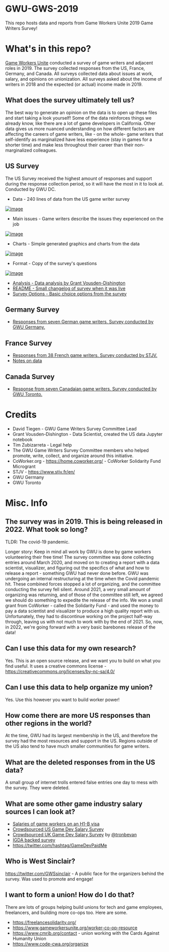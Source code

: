 # GWU-GWS-2019
This repo hosts data and reports from Game Workers Unite 2019 Game Writers Survey!

# What's in this repo?

[Game Workers Unite](https://www.gameworkersunite.org/) conducted a survey of game writers and adjacent roles in 2019. The survey collected responses from the US, France, Germany, and Canada. All surveys collected data about issues at work, salary, and opinions on unionization. All surveys asked about the income of writers in 2018 and the expected (or actual) income made in 2019.

## What does the survey ultimately tell us? 

The best way to generate an opinion on the data is to open up these files and start taking a look yourself! Some of the data reinforces things we already know, like there are a lot of game developers in California. Other data gives us more nuanced understanding on how different factors are affecting the careers of game writers, like - on the whole- game writers that self-identify as marginalized have less experience (stay in games for a shorter time) and make less throughout their career than their non-marginalized colleagues. 

## US Survey

The US Survey received the highest amount of responses and support during the response collection period, so it will have the most in it to look at. Conducted by GWU DC.

- Data - 240 lines of data from the US game writer survey

[![image](https://user-images.githubusercontent.com/104242450/179338042-f058da24-140f-47f3-9d42-fd3de971dbb7.png)](https://github.com/GWUWriterSurvey2019/GWU-GWS-2019/blob/main/GWU%202019%20Game%20Writers%20Survey/United%20States%20Data/GWU%202019%20Game%20Writers%20Survey%20US%20Data.csv)

- Main issues - Game writers describe the issues they experienced on the job

[![image](https://user-images.githubusercontent.com/104242450/179338061-4b1861f4-7690-4377-9aca-004d90780347.png)](https://github.com/GWUWriterSurvey2019/GWU-GWS-2019/blob/main/GWU%202019%20Game%20Writers%20Survey/United%20States%20Data/GWU%202019%20Game%20Writers%20Survey%20US%20-%20What%20are%20the%20main%20issues%20you%20experience%20as%20a%20game%20writer.csv)

- Charts - Simple generated graphics and charts from the data

[![image](https://user-images.githubusercontent.com/104242450/179337989-268046ef-3951-4799-9a9b-c81d095e08c2.png)](https://github.com/GWUWriterSurvey2019/GWU-GWS-2019/blob/main/GWU%202019%20Game%20Writers%20Survey/United%20States%20Data/GWU%202019%20Game%20Writers%20Survey%20US%20-%20Charts.pdf)

- Format - Copy of the survey's questions

[![image](https://user-images.githubusercontent.com/104242450/179338076-a8245bf0-7e1c-4af9-81ab-421f25707d52.png)](https://github.com/GWUWriterSurvey2019/GWU-GWS-2019/blob/main/GWU%202019%20Game%20Writers%20Survey/United%20States%20Data/2019%20GWU%20US%20GAME%20WRITERS%20SURVEY%20FORMAT%20.pdf)

- [Analysis - Data analysis by Grant Vousden-Dishington](https://github.com/GWUWriterSurvey2019/GWU-GWS-2019/blob/main/GWU%202019%20Game%20Writers%20Survey/United%20States%20Data/Analysis.ipynb)
- [README - Small changelog of survey when it was live](https://github.com/GWUWriterSurvey2019/GWU-GWS-2019/blob/main/GWU%202019%20Game%20Writers%20Survey/United%20States%20Data/README.md)
- [Survey Options - Basic choice options from the survey](https://github.com/GWUWriterSurvey2019/GWU-GWS-2019/blob/main/GWU%202019%20Game%20Writers%20Survey/United%20States%20Data/GWU%202019%20Game%20Writers%20Survey%20US%20-%20Survey%20options.csv)

## Germany Survey
- [Responses from seven German game writers. Survey conducted by GWU Germany.](https://github.com/GWUWriterSurvey2019/GWU-GWS-2019/tree/main/GWU%202019%20Game%20Writers%20Survey/Germany%20Data)

## France Survey
- [Responses from 38 French game writers. Survey conducted by STJV.](https://github.com/GWUWriterSurvey2019/GWU-GWS-2019/tree/main/GWU%202019%20Game%20Writers%20Survey/France%20Data)
- [Notes on data](https://github.com/GWUWriterSurvey2019/GWU-GWS-2019/blob/main/GWU%202019%20Game%20Writers%20Survey/France%20Data/GWS2019%20France%20-%20README.txt)

## Canada Survey
- [Response from seven Canadaian game writers. Survey conducted by GWU Toronto.](https://github.com/GWUWriterSurvey2019/GWU-GWS-2019/tree/main/GWU%202019%20Game%20Writers%20Survey/Canada%20Data)

# Credits

- David Tiegen - GWU Game Writers Survey Committee Lead
- Grant Vousden-Dishington - Data Scientist, created the US data Jupyter notebook
- Tim Zubizarreta - Legal help
- The GWU Game Writers Survey Committee members who helped promote, write, collect, and organize around this initiative.
- CoWorker.org - https://home.coworker.org/ - CoWorker Solidarity Fund Microgrant
- STJV - https://www.stjv.fr/en/
- GWU Germany
- GWU Toronto

# Misc. Info

## The survey was in 2019. This is being released in 2022. What took so long?

TLDR: The covid-19 pandemic.

Longer story: Keep in mind all work by GWU is done by game workers volunteering their free time! The survey committee was done collecting entries around March 2020, and moved on to creating a report with a data scientist, visualizer, and figuring out the specifics of what and how to release a report - something GWU had never done before. GWU was undergoing an internal restructuring at the time when the Covid pandemic hit. These combined forces stopped a lot of organizing, and the committee conducting the survey fell silent. Around 2021, a very small amount of organizing was returning, and of those of the committee still left, we agreed we should do something to expedite the release of the info. We won a small grant from CoWorker - called the Solidarity Fund - and used the money to pay a data scientist and visualizer to produce a high quality report with us. Unfortunately, they had to discontinue working on the project half-way through, leaving us with not much to work with by the end of 2021. So, now, in 2022, we're going forward with a very basic barebones release of the data!

## Can I use this data for my own research?

Yes. This is an open source release, and we want you to build on what you find useful. It uses a creative commons license - https://creativecommons.org/licenses/by-nc-sa/4.0/

## Can I use this data to help organize my union?

Yes. Use this however you want to build worker power!

## How come there are more US responses than other regions in the world?

At the time, GWU had its largest membership in the US, and therefore the survey had the most resources and support in the US. Regions outside of the US also tend to have much smaller communities for game writers. 

## What are the deleted responses from in the US data?

A small group of internet trolls entered false entries one day to mess with the survey. They were deleted.

## What are some other game industry salary sources I can look at?

- [Salaries of game workers on an H1-B visa](https://www.loveforgames.com/salary/)
- [Crowdsourced US Game Dev Salary Survey](https://docs.google.com/spreadsheets/d/1cM3_iBGF8IXZfLS5GKvC0-JWh0tS6TVYJJ-HxlguinA/edit#gid=1190884846)
- [Crowdsourced UK Game Dev Salary Survey](https://docs.google.com/spreadsheets/d/1uZF-gfBDHNJE8ebDQUFy49pwrAnCMx8uf6VzNITaOKI/edit#gid=846726335) by [@tronbevan](https://twitter.com/tronbevan)
- [IGDA backed survey](http://www.gameqol.org/igda-qol-survey) 
- https://twitter.com/hashtag/GameDevPaidMe

## Who is West Sinclair?
https://twitter.com/GWSsinclair - A public face for the organizers behind the survey. Was used to promote and engage!

## I want to form a union! How do I do that?

There are lots of groups helping build unions for tech and game employees, freelancers, and building more co-ops too. Here are some.
- https://freelancesolidarity.org/
- https://www.gameworkersunite.org/worker-co-op-resource
- https://www.cmrjb.org/contact - union working with the Cards Against Humanity Union
- https://www.code-cwa.org/organize
